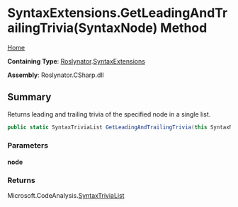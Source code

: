 # SyntaxExtensions\.GetLeadingAndTrailingTrivia\(SyntaxNode\) Method

[Home](../../../README.md)

**Containing Type**: [Roslynator](../../README.md)\.[SyntaxExtensions](../README.md)

**Assembly**: Roslynator\.CSharp\.dll

## Summary

Returns leading and trailing trivia of the specified node in a single list\.

```csharp
public static SyntaxTriviaList GetLeadingAndTrailingTrivia(this SyntaxNode node)
```

### Parameters

#### node

### Returns

Microsoft\.CodeAnalysis\.[SyntaxTriviaList](https://docs.microsoft.com/en-us/dotnet/api/microsoft.codeanalysis.syntaxtrivialist)

